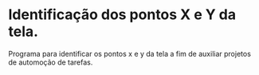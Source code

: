 # Identificação dos pontos X e Y da tela.
Programa para identificar os pontos x e y da tela a fim de auxiliar projetos de automoção de tarefas.
